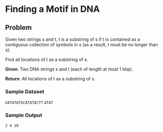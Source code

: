# Finding a Motif in DNA

## Problem 

Given two strings s and t, t is a substring of s if t is contained as a contiguous collection of symbols in s (as a result, t must be no longer than s).

Find all locations of t as a substring of s.

__Given__: Two DNA strings s and t (each of length at most 1 kbp).

__Return__: All locations of t as a substring of s.

### Sample Dataset

`GATATATGCATATACTT`
`ATAT`


### Sample Output

`2 4 10`
